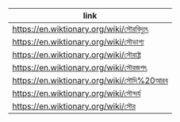 |link|
|----|
|https://en.wiktionary.org/wiki/সৌরবিদ্যুৎ|
|https://en.wiktionary.org/wiki/সৌভাগ্য|
|https://en.wiktionary.org/wiki/সৌরাষ্ট্র|
|https://en.wiktionary.org/wiki/সৌরজগৎ|
|https://en.wiktionary.org/wiki/সৌদি%20আরব|
|https://en.wiktionary.org/wiki/সৌন্দর্য|
|https://en.wiktionary.org/wiki/সৌর|
